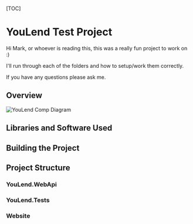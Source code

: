 [TOC]

# YouLend Test Project

Hi Mark, or whoever is reading this, this was a really fun project to work on :)

I'll run through each of the folders and how to setup/work them correctly.

If you have any questions please ask me.

## Overview

![YouLend Comp Diagram](https://tcvplq.am.files.1drv.com/y4me9FCKh4k6b9-4OIoUUGnkrNr8zmI_V-qTtQRHtu8BHXE04FcQxhTUxryXYC7-gthSUnlZfSYJ-NoV2DtUg775qfnna_4pIU5Q3kFnrMd4-vRcEE_9SWq4rh_roM3L7NYDRZ6QPvG4DMsTr_SbReijThOPdtlRYuRBu-YcunU26jaDc2eX6Zc0qK_bYuy41qiu3XmQpFeoeJWxVc9zLIYsw?width=1760&height=1360&cropmode=none)

## Libraries and Software Used



## Building the Project



## Project Structure

### YouLend.WebApi

### YouLend.Tests

### Website